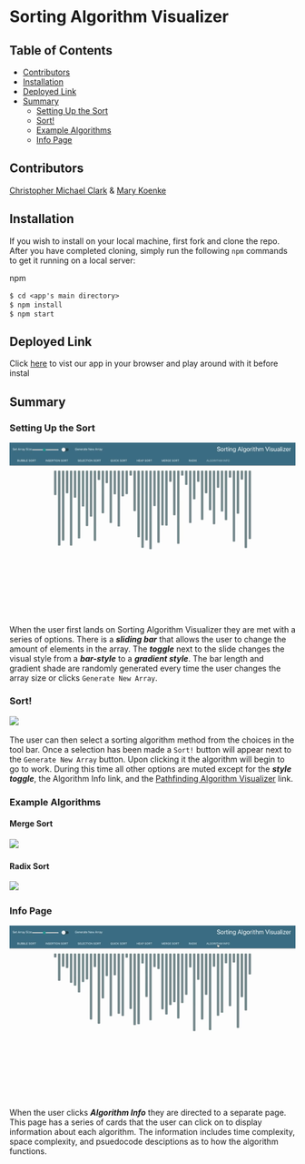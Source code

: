 # Sorting Algorithm Visualizer

## Table of Contents
* [Contributors](#contributors)
* [Installation](#installation)
* [Deployed Link](#deployed-link)
* [Summary](#summary)
  * [Setting Up the Sort](#setting-up-the-sort) 
  * [Sort!](#sort!)
  * [Example Algorithms](#example-algorithms)
  * [Info Page](#info-page)


## Contributors
<a href="https://github.com/dyson1602" >Christopher Michael Clark</a>   &   <a href="https://github.com/mkoenke" >Mary Koenke</a>

## Installation
If you wish to install on your local machine, first fork and clone the repo.
After you have completed cloning, simply run the following `npm` commands to get
it running on a local server:

npm
```
$ cd <app's main directory>
$ npm install
$ npm start
```

## Deployed Link
Click <a href="https://dyson1602.github.io/sorting-visualizer/" >here</a> to vist our app in your browser and play around with
it before instal

## Summary

### Setting Up the Sort
<img src="./src/images/SetUp.gif" />

When the user first lands on Sorting Algorithm Visualizer they are met with a 
series of options. There is a ***sliding bar*** that allows the user to change the
amount of elements in the array. The ***toggle*** next to the slide changes the visual
style from a ***bar-style*** to a ***gradient style***. The bar length and gradient shade
are randomly generated every time the user changes the array size or clicks
`Generate New Array`.
<br/>

### Sort!
<img src="./src/images/InsertionSortRM.gif" />

The user can then select a sorting algorithm method from the choices in the tool bar.
Once a selection has been made a `Sort!` button will appear next to the `Generate New Array`
button. Upon clicking it the algorithm will begin to go to work. During this time
all other options are muted except for the ***style toggle***, the Algorithm Info link,
and the <a href="https://mkoenke.github.io/pathfinding-visualizer/">Pathfinding Algorithm Visualizer</a> link.
<br/>

### Example Algorithms
#### Merge Sort
<img src="./src/images/MergeSortRM.gif" />

#### Radix Sort
<img src="./src/images/RadixSort.gif" />

### Info Page
<img src="./src/images/InfoPage.gif" />

When the user clicks ***Algorithm Info*** they are directed to a separate page.
This page has a series of cards that the user can click on to display information
about each algorithm. The information includes time complexity, space complexity, and psuedocode desciptions as to how the algorithm functions.



